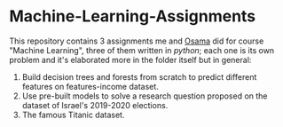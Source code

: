 # Machine-Learning-Assignments

This repository contains 3 assignments me and [Osama](https://github.com/OsamaHriri) did for course "Machine Learning", three of them written in *python*; each one is its own problem and it's elaborated more in the folder itself but in general:
1. Build decision trees and forests from scratch to predict different features on features-income dataset.
2. Use pre-built models to solve a research question proposed on the dataset of Israel's 2019-2020 elections.
3. The famous Titanic dataset.
